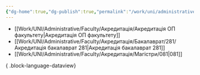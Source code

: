 ```yaml
---
{"dg-home":true,"dg-publish":true,"permalink":"/work/uni/administrative/faculty/akreditacziya/akreditacziya-op-fakultetu/","tags":["gardenEntry"],"dgPassFrontmatter":true}
---
```


- [[Work/UNI/Administrative/Faculty/Акредитація/Акредитація ОП факультету\|Акредитація ОП факультету]]
- [[Work/UNI/Administrative/Faculty/Акредитація/Бакалаврат/281/Акредитація бакалаврат 281\|Акредитація бакалаврат 281]]
- [[Work/UNI/Administrative/Faculty/Акредитація/Магістри/081\|081]]

{ .block-language-dataview}